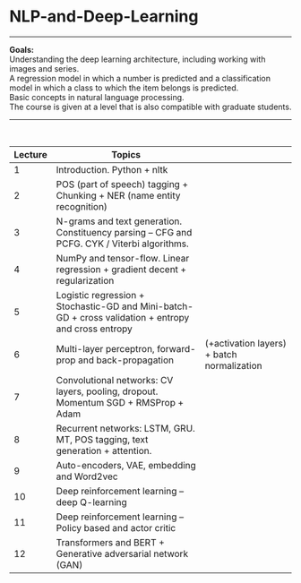 # NLP-and-Deep-Learning
---

**Goals:** <br>
Understanding the deep learning architecture, including working with images and series. <br>
A regression model in which a number is predicted and a classification model in which a class to which the item belongs is predicted. <br>
Basic concepts in natural language processing. <br>
The course is given at a level that is also compatible with graduate students.

---

<br>

| Lecture | Topics                                                                                               |                                            |
|---------|------------------------------------------------------------------------------------------------------|--------------------------------------------|
| 1       | Introduction. Python + nltk                                                                          |                                            |
| 2       |     POS (part of   speech) tagging + Chunking + NER (name entity recognition)                        |                                            |
| 3       | N-grams and text generation. Constituency parsing – CFG and PCFG. CYK / Viterbi algorithms.          |                                            |
| 4       | NumPy and tensor-flow. Linear regression + gradient decent + regularization                          |                                            |
| 5       | Logistic regression + Stochastic-GD and Mini-batch-GD + cross validation + entropy and cross entropy |                                            |
| 6       | Multi-layer perceptron, forward-prop and back-propagation                                            | (+activation layers) + batch normalization |
| 7       | Convolutional networks: CV layers, pooling, dropout. Momentum SGD + RMSProp + Adam                   |                                            |
| 8       | Recurrent networks: LSTM, GRU. MT, POS tagging, text generation + attention.                         |                                            |
| 9       | Auto-encoders, VAE, embedding and Word2vec                                                           |                                            |
| 10      | Deep reinforcement learning – deep Q-learning                                                        |                                            |
| 11      | Deep reinforcement learning – Policy based and actor critic                                          |                                            |
| 12      |     Transformers and   BERT + Generative adversarial network (GAN)                                   |                                            |
